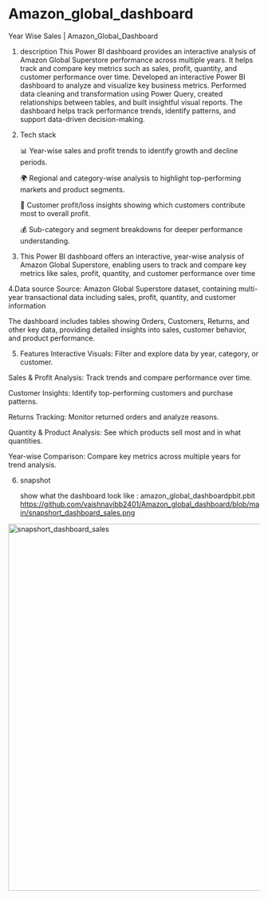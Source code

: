 # Amazon_global_dashboard

Year Wise Sales | Amazon_Global_Dashboard

 1. description
    This Power BI dashboard provides an interactive analysis of Amazon Global Superstore performance across multiple years. 
    It helps track and compare key metrics such as sales, profit, quantity, and customer performance over time.
    Developed an interactive Power BI dashboard to analyze and visualize key business metrics.
    Performed data cleaning and transformation using Power Query, created relationships between tables, 
    and built insightful visual reports. The dashboard helps track performance trends, identify patterns,
    and support data-driven decision-making. 

2. Tech stack
   
   📊 Year-wise sales and profit trends to identify growth and decline periods.
   
   🌍 Regional and category-wise analysis to highlight top-performing markets and product segments.
   
   👥 Customer profit/loss insights showing which customers contribute most to overall profit.
   
   💰 Sub-category and segment breakdowns for deeper performance understanding.

4. This Power BI dashboard offers an interactive, year-wise analysis of Amazon Global Superstore,
   enabling users to track and compare key metrics like sales, profit, quantity, and customer performance over time

4.Data source 
   Source: Amazon Global Superstore dataset, containing multi-year transactional data including sales,
   profit, quantity, and customer information

  The dashboard includes tables showing Orders, Customers, Returns, and other key data, providing detailed insights into sales,
  customer behavior, and product performance.

5. Features
   Interactive Visuals: Filter and explore data by year, category, or customer.

  Sales & Profit Analysis: Track trends and compare performance over time.

  Customer Insights: Identify top-performing customers and purchase patterns.

  Returns Tracking: Monitor returned orders and analyze reasons.

  Quantity & Product Analysis: See which products sell most and in what quantities.

  Year-wise Comparison: Compare key metrics across multiple years for trend analysis.

6. snapshot

   show what the dashboard look like : amazon_global_dashboardpbit.pbit
   https://github.com/vaishnavibb2401/Amazon_global_dashboard/blob/main/snapshort_dashboard_sales.png
   
<img width="1320" height="736" alt="snapshort_dashboard_sales" src="https://github.com/user-attachments/assets/9682c1b5-d4da-4b64-a11f-7a0be89efb54" />



  
